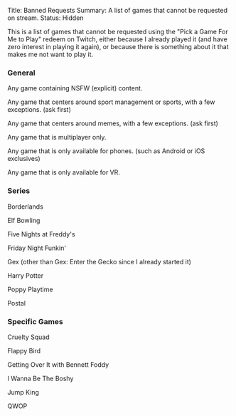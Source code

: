 Title: Banned Requests
Summary: A list of games that cannot be requested on stream.
Status: Hidden

This is a list of games that cannot be requested using the "Pick a Game For Me to Play" redeem on Twitch, either because I already played it (and have zero interest in playing it again), or because there is something about it that makes me not want to play it.

### General

Any game containing NSFW (explicit) content.

Any game that centers around sport management or sports, with a few exceptions. (ask first)

Any game that centers around memes, with a few exceptions. (ask first)

Any game that is multiplayer only.

Any game that is only available for phones. (such as Android or iOS exclusives)

Any game that is only available for VR.

### Series

Borderlands

Elf Bowling

Five Nights at Freddy's

Friday Night Funkin'

Gex (other than Gex: Enter the Gecko since I already started it)

Harry Potter

Poppy Playtime

Postal

### Specific Games

Cruelty Squad

Flappy Bird

Getting Over It with Bennett Foddy

I Wanna Be The Boshy

Jump King

QWOP
